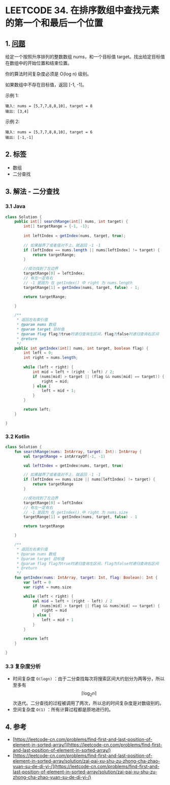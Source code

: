 # LEETCODE 34. 在排序数组中查找元素的第一个和最后一个位置

## 1. [问题](https://leetcode-cn.com/problems/find-first-and-last-position-of-element-in-sorted-array/)

给定一个按照升序排列的整数数组 nums，和一个目标值 target。找出给定目标值在数组中的开始位置和结束位置。

你的算法时间复杂度必须是 O\(log n\) 级别。

如果数组中不存在目标值，返回 \[-1, -1\]。

示例 1:

```text
输入: nums = [5,7,7,8,8,10], target = 8
输出: [3,4]
```

示例 2:

```text
输入: nums = [5,7,7,8,8,10], target = 6
输出: [-1,-1]
```

## 2. 标签

* 数组
* 二分查找

## 3. 解法 - 二分查找

### 3.1 Java

```java
class Solution {
    public int[] searchRange(int[] nums, int target) {
        int[] targetRange = {-1, -1};
        
        int leftIndex = getIndex(nums, target, true);
        
        // 如果越界了或者值对不上，就返回 -1 -1
        if (leftIndex == nums.length || nums[leftIndex] != target) {
            return targetRange;
        }

        //成功找到了左边界
        targetRange[0] = leftIndex;
        // 有左一定有右
        // -1 是因为 在 getIndex() 中 right 为 nums.length
        targetRange[1] = getIndex(nums, target, false) - 1;

        return targetRange;

    }

    /**
     * 返回左右索引值
     * @param nums 数组
     * @param target 目标值
     * @param flag flag为true时递归查询左区间，flag为false时递归查询右区间
     * @return
     */
    public int getIndex(int[] nums, int target, boolean flag) {
        int left = 0;
        int right = nums.length;
        
        while (left < right) {
            int mid = left + (right - left) / 2;
            if (nums[mid] > target || (flag && nums[mid] == target)) {
                right = mid;
            } else {
                left = mid + 1;
            }
        }

        return left;
    }

}
```

### 3.2 Kotlin

```kotlin
class Solution {
    fun searchRange(nums: IntArray, target: Int): IntArray {
        val targetRange = intArrayOf(-1, -1)

        val leftIndex = getIndex(nums, target, true)

        // 如果越界了或者值对不上，就返回 -1 -1
        if (leftIndex == nums.size || nums[leftIndex] != target) {
            return targetRange
        }

        //成功找到了左边界
        targetRange[0] = leftIndex
        // 有左一定有右
        // -1 是因为 在 getIndex() 中 right 为 nums.size
        targetRange[1] = getIndex(nums, target, false) - 1

        return targetRange

    }

    /**
     * 返回左右索引值
     * @param nums 数组
     * @param target 目标值
     * @param flag flag为true时递归查询左区间，flag为false时递归查询右区间
     * @return
     */
    fun getIndex(nums: IntArray, target: Int, flag: Boolean): Int {
        var left = 0
        var right = nums.size

        while (left < right) {
            val mid = left + (right - left) / 2
            if (nums[mid] > target || flag && nums[mid] == target) {
                right = mid
            } else {
                left = mid + 1
            }
        }

        return left
    }

}
```

### 3.3 复杂度分析

* 时间复杂度 `O(logn)` ：由于二分查找每次将搜索区间大约划分为两等分，所以至多有 $$\lceil \log_{2}n\rceil$$次迭代。二分查找的过程被调用了两次，所以总的时间复杂度是对数级别的。
* 空间复杂度 `O(1)` ：所有计算过程都是原地进行的。

## 4. 参考

* [https://leetcode-cn.com/problems/find-first-and-last-position-of-element-in-sorted-array/](https://leetcode-cn.com/problems/find-first-and-last-position-of-element-in-sorted-array/)
* [https://leetcode-cn.com/problems/find-first-and-last-position-of-element-in-sorted-array/solution/zai-pai-xu-shu-zu-zhong-cha-zhao-yuan-su-de-di-yi-/](https://leetcode-cn.com/problems/find-first-and-last-position-of-element-in-sorted-array/solution/zai-pai-xu-shu-zu-zhong-cha-zhao-yuan-su-de-di-yi-/)


